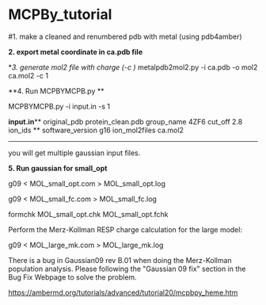 # MCPBy_tutorial
#1. make a cleaned and renumbered pdb with metal (using pdb4amber)

**2. export metal coordinate in ca.pdb file**

**3. generate mol2 file with charge (-c *)**
metalpdb2mol2.py -i ca.pdb -o mol2 ca.mol2 -c 1

**4. Run MCPBYMCPB.py **

MCPBYMCPB.py -i input.in -s 1

********input.in**********
original_pdb protein_clean.pdb
group_name 4ZF6
cut_off 2.8
ion_ids **
software_version g16
ion_mol2files ca.mol2
***********
you will get multiple gaussian input files.

**5. Run gaussian for small_opt**

g09 < MOL_small_opt.com > MOL_small_opt.log

g09 < MOL_small_fc.com > MOL_small_fc.log

formchk MOL_small_opt.chk MOL_small_opt.fchk

Perform the Merz-Kollman RESP charge calculation for the large model:


g09 < MOL_large_mk.com > MOL_large_mk.log

There is a bug in Gaussian09 rev B.01 when doing the Merz-Kollman population analysis. Please following the "Gaussian 09 fix" section in the Bug Fix Webpage to solve the problem.

https://ambermd.org/tutorials/advanced/tutorial20/mcpbpy_heme.htm
